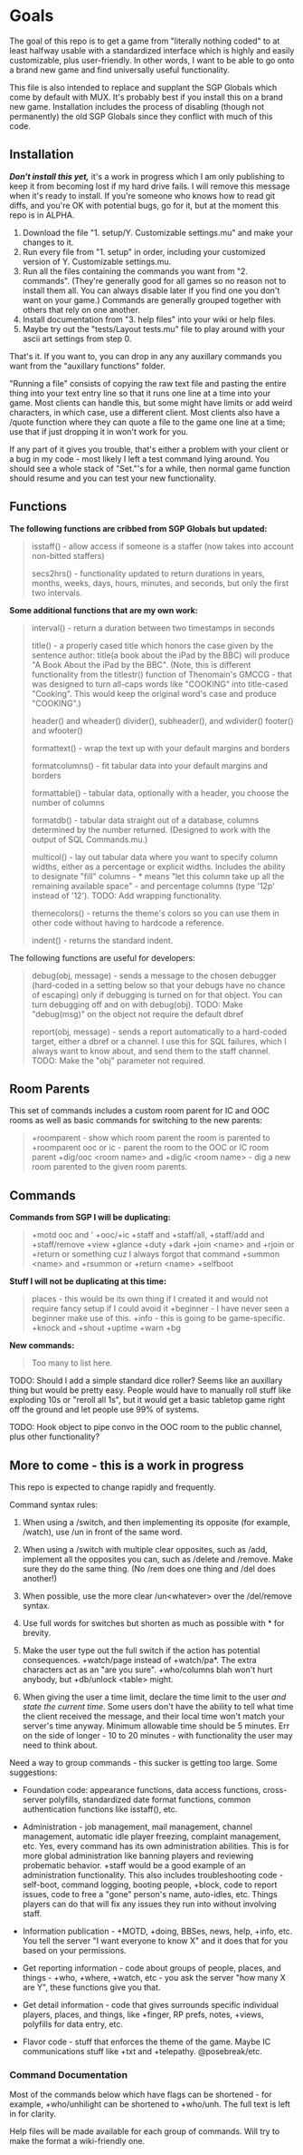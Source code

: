 # Goals

The goal of this repo is to get a game from "literally nothing coded" to at least halfway usable with a standardized interface which is highly and easily customizable, plus user-friendly. In other words, I want to be able to go onto a brand new game and find universally useful functionality.

This file is also intended to replace and supplant the SGP Globals which come by default with MUX. It's probably best if you install this on a brand new game. Installation includes the process of disabling (though not permanently) the old SGP Globals since they conflict with much of this code.

## Installation

***Don't install this yet,*** it's a work in progress which I am only publishing to keep it from becoming lost if my hard drive fails. I will remove this message when it's ready to install. If you're someone who knows how to read git diffs, and you're OK with potential bugs, go for it, but at the moment this repo is in ALPHA.

1. Download the file "1. setup/Y. Customizable settings.mu" and make your changes to it.
2. Run every file from "1. setup" in order, including your customized version of Y. Customizable settings.mu.
3. Run all the files containing the commands you want from "2. commands". (They're generally good for all games so no reason not to install them all. You can always disable later if you find one you don't want on your game.) Commands are generally grouped together with others that rely on one another.
4. Install documentation from "3. help files" into your wiki or help files.
5. Maybe try out the "tests/Layout tests.mu" file to play around with your ascii art settings from step 0.

That's it. If you want to, you can drop in any any auxillary commands you want from the "auxillary functions" folder.

"Running a file" consists of copying the raw text file and pasting the entire thing into your text entry line so that it runs one line at a time into your game. Most clients can handle this, but some might have limits or add weird characters, in which case, use a different client. Most clients also have a /quote function where they can quote a file to the game one line at a time; use that if just dropping it in won't work for you.

If any part of it gives you trouble, that's either a problem with your client or a bug in my code - most likely I left a test command lying around. You should see a whole stack of "Set."'s for a while, then normal game function should resume and you can test your new functionality.

## Functions

**The following functions are cribbed from SGP Globals but updated:**

> isstaff() - allow access if someone is a staffer (now takes into account non-bitted staffers)
>
> secs2hrs() - functionality updated to return durations in years, months, weeks, days, hours, minutes, and seconds, but only the first two intervals.

**Some additional functions that are my own work:**

> interval() - return a duration between two timestamps in seconds
>
> title() - a properly cased title which honors the case given by the sentence author: title(a book about the iPad by the BBC) will produce "A Book About the iPad by the BBC". (Note, this is different functionality from the titlestr() function of Thenomain's GMCCG - that was designed to turn all-caps words like "COOKING" into title-cased "Cooking". This would keep the original word's case and produce "COOKING".)
>
> header() and wheader()
> divider(), subheader(), and wdivider()
> footer() and wfooter()
>
> formattext() - wrap the text up with your default margins and borders
>
> formatcolumns() - fit tabular data into your default margins and borders
>
> formattable() - tabular data, optionally with a header, you choose the number of columns
>
> formatdb() - tabular data straight out of a database, columns determined by the number returned. (Designed to work with the output of SQL Commands.mu.)
>
> multicol() - lay out tabular data where you want to specify column widths, either as a percentage or explicit widths. Includes the ability to designate "fill" columns - * means "let this column take up all the remaining available space" - and percentage columns (type '12p' instead of '12'). TODO: Add wrapping functionality.
>
> themecolors() - returns the theme's colors so you can use them in other code without having to hardcode a reference.
>
> indent() - returns the standard indent.

The following functions are useful for developers:

> debug(obj, message) - sends a message to the chosen debugger (hard-coded in a setting below so that your debugs have no chance of escaping) only if debugging is turned on for that object. You can turn debugging off and on with debug(obj). TODO: Make "debug(msg)" on the object not require the default dbref
>
> report(obj, message) - sends a report automatically to a hard-coded target, either a dbref or a channel. I use this for SQL failures, which I always want to know about, and send them to the staff channel. TODO: Make the "obj" parameter not required.

## Room Parents

This set of commands includes a custom room parent for IC and OOC rooms as well as basic commands for switching to the new parents:

> +roomparent - show which room parent the room is parented to
> +roomparent ooc or ic - parent the room to the OOC or IC room parent
> +dig/ooc &lt;room name> and +dig/ic &lt;room name> - dig a new room parented to the given room parents.

## Commands

**Commands from SGP I will be duplicating:**

> +motd
> ooc and '
> +ooc/+ic
> +staff and +staff/all, +staff/add and +staff/remove
> +view
> +glance
> +duty
> +dark
> +join &lt;name> and +rjoin or +return or something cuz I always forgot that command
> +summon &lt;name> and +rsummon or +return &lt;name>
> +selfboot

**Stuff I will not be duplicating at this time:**

> places - this would be its own thing if I created it and would not require fancy setup if I could avoid it
> +beginner - I have never seen a beginner make use of this.
> +info - this is going to be game-specific.
> +knock and +shout
> +uptime
> +warn
> +bg

**New commands:**

> Too many to list here.

TODO: Should I add a simple standard dice roller? Seems like an auxillary thing but would be pretty easy. People would have to manually roll stuff like exploding 10s or "reroll all 1s", but it would get a basic tabletop game right off the ground and let people use 99% of systems.

TODO: Hook object to pipe convo in the OOC room to the public channel, plus other functionality?

## More to come - this is a work in progress

This repo is expected to change rapidly and frequently.

Command syntax rules:

1. When using a /switch, and then implementing its opposite (for example, /watch), use /un in front of the same word.

2. When using a /switch with multiple clear opposites, such as /add, implement all the opposites you can, such as /delete and /remove. Make sure they do the same thing. (No /rem does one thing and /del does another!)

3. When possible, use the more clear /un&lt;whatever> over the /del/remove syntax.

4. Use full words for switches but shorten as much as possible with * for brevity.

5. Make the user type out the full switch if the action has potential consequences. +watch/page instead of +watch/pa*. The extra characters act as an "are you sure". +who/columns blah won't hurt anybody, but +db/unlock &lt;table> might.

6. When giving the user a time limit, declare the time limit to the user *and state the current time*. Some users don't have the ability to tell what time the client received the message, and their local time won't match your server's time anyway. Minimum allowable time should be 5 minutes. Err on the side of longer - 10 to 20 minutes - with functionality the user may need to think about.

Need a way to group commands - this sucker is getting too large. Some suggestions:

* Foundation code: appearance functions, data access functions, cross-server polyfills, standardized date format functions, common authentication functions like isstaff(), etc.

* Administration - job management, mail management, channel management, automatic idle player freezing, complaint management, etc. Yes, every command has its own administration abilities. This is for more global administration like banning players and reviewing probematic behavior. +staff would be a good example of an administration functionality. This also includes troubleshooting code - self-boot, command logging, booting people, +block, code to report issues, code to free a "gone" person's name, auto-idles, etc. Things players can do that will fix any issues they run into without involving staff.

* Information publication - +MOTD, +doing, BBSes, news, help, +info, etc. You tell the server "I want everyone to know X" and it does that for you based on your permissions.

* Get reporting information - code about groups of people, places, and things - +who, +where, +watch, etc - you ask the server "how many X are Y", these functions give you that.

* Get detail information - code that gives surrounds specific individual players, places, and things, like +finger, RP prefs, notes, +views, polyfills for data entry, etc.

* Flavor code - stuff that enforces the theme of the game. Maybe IC communications stuff like +txt and +telepathy. @posebreak/etc.

### Command Documentation

Most of the commands below which have flags can be shortened - for example, +who/unhilight can be shortened to +who/unh. The full text is left in for clarity.

Help files will be made available for each group of commands. Will try to make the format a wiki-friendly one.
